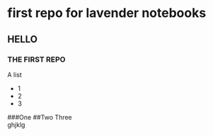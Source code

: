 # first repo for lavender notebooks
## HELLO
### THE FIRST REPO </b>

A list 
- 1
- 2
- 3
  
###One
##Two
 Three   
ghjklg